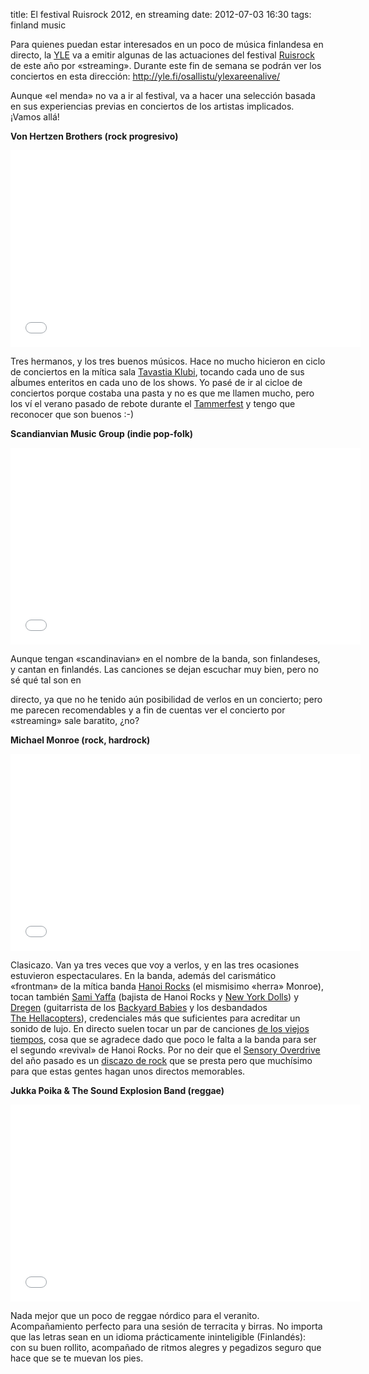 title: El festival Ruisrock 2012, en streaming
date:  2012-07-03 16:30
tags:  finland music

Para quienes puedan estar interesados en un poco de música finlandesa en
directo, la [YLE](http://es.wikipedia.org/wiki/Yleisradio) va a emitir
algunas de las actuaciones del festival [Ruisrock](http://ruisrock.fi)
de este año por «streaming». Durante este fin de semana se podrán ver
los conciertos en esta dirección:
<http://yle.fi/osallistu/ylexareenalive/>

Aunque «el menda» no va a ir al festival, va a hacer una selección
basada en sus experiencias previas en conciertos de los artistas
implicados. ¡Vamos allá!

**Von Hertzen Brothers (rock progresivo)**

<iframe width="560" height="315"
src="//www.youtube-nocookie.com/embed/1tAYCTZt6bA" frameborder="0"
allowfullscreen></iframe>

Tres hermanos, y los tres buenos músicos. Hace no mucho hicieron en
ciclo de conciertos en la mítica sala [Tavastia
Klubi](http://www.tavastiaklubi.fi/), tocando cada uno de sus aĺbumes
enteritos en cada uno de los shows. Yo pasé de ir al cicloe de
conciertos porque costaba una pasta y no es que me llamen mucho, pero
los ví el verano pasado de rebote durante el
[Tammerfest](http://tammerfest.fi/) y tengo que reconocer que son buenos
:-)

**Scandianvian Music Group (indie pop-folk)**

<iframe width="560" height="315"
src="//www.youtube-nocookie.com/embed/jKZclDm5fv4" frameborder="0"
allowfullscreen></iframe>

Aunque tengan «scandinavian» en el nombre de la banda, son finlandeses,
y cantan en finlandés. Las canciones se dejan escuchar muy bien, pero no
sé qué tal son en

directo, ya que no he tenido aún posibilidad de verlos en un concierto;
pero me parecen recomendables y a fin de cuentas ver el concierto por
«streaming» sale baratito, ¿no?

**Michael Monroe (rock, hardrock)**

<iframe width="560" height="315"
src="//www.youtube-nocookie.com/embed/b0R68LBeQ3U" frameborder="0"
allowfullscreen></iframe>

Clasicazo. Van ya tres veces que voy a verlos, y en las tres ocasiones
estuvieron espectaculares. En la banda, además del carismático
«frontman» de la mítica
banda [Hanoi Rocks](http://es.wikipedia.org/wiki/Hanoi_Rocks) (el
mismisimo «herra» Monroe), tocan también [Sami
Yaffa](http://en.wikipedia.org/wiki/Sami_Yaffa) (bajista de Hanoi Rocks
y [New York Dolls](http://es.wikipedia.org/wiki/New_York_Dolls)) y
[Dregen](http://es.wikipedia.org/wiki/Andreas_Tyrone_Svensson)
(guitarrista de los [Backyard
Babies](http://es.wikipedia.org/wiki/Backyard_Babies) y los desbandados
[The Hellacopters](http://es.wikipedia.org/wiki/The_Hellacopters)),
credenciales más que suficientes para acreditar un sonido de lujo. En
directo suelen tocar un par de canciones [de los viejos
tiempos](http://www.youtube.com/watch?v=ra503BrlR44), cosa que se
agradece dado que poco le falta a la banda para ser el segundo «revival»
de Hanoi Rocks. Por no deir que el [Sensory
Overdrive](http://www.metalsucks.net/2011/07/08/michael-monroe-puts-leyla-into-sensory-overdrive/)
del año pasado es un [discazo de
rock](http://www.sonicshocks.com/MICHAEL-MONROE-Sensory-Overdrive.php)
que se presta pero que muchísimo para que estas gentes hagan unos
directos memorables.

**Jukka Poika & The Sound Explosion Band (reggae)**

<iframe width="560" height="315"
src="//www.youtube-nocookie.com/embed/EQU9Cx40jDM" frameborder="0"
allowfullscreen></iframe>

Nada mejor que un poco de reggae nórdico para el veranito.
Acompañamiento perfecto para una sesión de terracita y birras. No
importa que las letras sean en un idioma prácticamente ininteligible
(Finlandés): con su buen rollito, acompañado de ritmos alegres y
pegadizos seguro que hace que se te muevan los pies.
